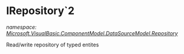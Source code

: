 ﻿# IRepository`2
_namespace: [Microsoft.VisualBasic.ComponentModel.DataSourceModel.Repository](./index.md)_

Read/write repository of typed entites




